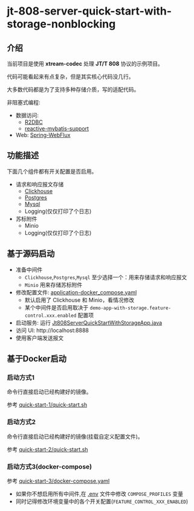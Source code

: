# jt-808-server-quick-start-with-storage-nonblocking

## 介绍

当前项目是使用 **xtream-codec** 处理 **JT/T 808** 协议的示例项目。

代码可能看起来有点复杂，但是其实核心代码没几行。

大多数代码都是为了支持多种存储介质，写的适配代码。

非阻塞式编程:

- 数据访问:
    - [R2DBC](https://r2dbc.io/)
    - [reactive-mybatis-support](https://github.com/chenggangpro/reactive-mybatis-support)
- Web: [Spring-WebFlux](https://docs.spring.io/spring-boot/reference/web/reactive.html)

## 功能描述

下面几个组件都有开关配置是否启用。

- 请求和响应报文存储
    - [Clickhouse](docker/quick-start-3/init.d/clickhouse/init-clickhouse.sql)
    - [Postgres](docker/quick-start-3/init.d/postgres/init-postgres.sql)
    - [Mysql](docker/quick-start-3/init.d/mysql/init-mysql.sql)
    - Logging(仅仅打印了个日志)
- 苏标附件
    - Minio
    - Logging(仅仅打印了个日志)

## 基于源码启动

- 准备中间件
    - `Clickhouse`,`Postgres`,`Mysql` 至少选择一个：用来存储请求和响应报文
    - `Minio` 用来存储苏标附件
- 修改配置文件: [application-docker_compose.yaml](src/main/resources/application-docker_compose.yaml)
    - 默认启用了 Clickhouse 和 Minio，看情况修改
    - 某个中间件是否启用取决于 `demo-app-with-storage.feature-control.xxx.enabled` 配置项
- 启动服务: 运行 [Jt808ServerQuickStartWithStorageApp.java](src/main/java/io/github/hylexus/xtream/quickstart/ext/jt808/withstorage/Jt808ServerQuickStartWithStorageApp.java)
- 访问 UI: http://localhost:8888
- 使用客户端发送报文

## 基于Docker启动

### 启动方式1

命令行直接启动已经构建好的镜像。

参考 [quick-start-1/quick-start.sh](docker/quick-start-1/quick-start.sh)

### 启动方式2

命令行直接启动已经构建好的镜像(挂载自定义配置文件)。

参考 [quick-start-2/quick-start.sh](docker/quick-start-2/quick-start.sh)

### 启动方式3(docker-compose)

参考 [quick-start-3/docker-compose.yaml](docker/quick-start-3/docker-compose.yaml)

- 如果你不想启用所有中间件,在 [.env](docker/quick-start-3/.env) 文件中修改 `COMPOSE_PROFILES` 变量
- 同时记得修改环境变量中的各个开关配置(`FEATURE_CONTROL_XXX_ENABLED`)
